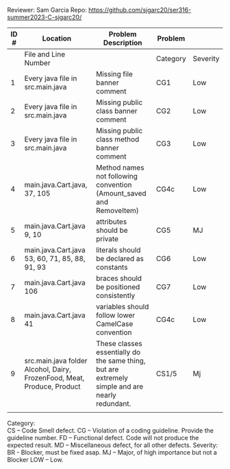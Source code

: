 Reviewer: Sam Garcia
Repo: https://github.com/sjgarc20/ser316-summer2023-C-sjgarc20/

| ID # | Location| Problem Description | Problem | |
|---|---|---|---|--|
| | File and Line Number | | Category | Severity |
| 1 | Every java file in src.main.java | Missing file banner comment | CG1 | Low |
| 2 | Every java file in src.main.java | Missing public class banner comment | CG2 | Low |
| 3 | Every java file in src.main.java | Missing public class method banner comment | CG3 | Low |
| 4 | main.java.Cart.java, 37, 105 | Method names not following convention (Amount_saved and RemoveItem) | CG4c | Low |
| 5 | main.java.Cart.java 9, 10 | attributes should be private | CG5 | MJ |
| 6 | main.java.Cart.java 53, 60, 71, 85, 88, 91, 93 | literals should be declared as constants | CG6 | Low |
| 7 | main.java.Cart.java 106 | braces should be positioned consistently | CG7 | Low |
| 8 | main.java.Cart.java 41 | variables should follow lower CamelCase convention | CG4c | Low |
| 9 | src.main.java folder Alcohol, Dairy, FrozenFood, Meat, Produce, Product | These classes essentially do the same thing, but are extremely simple and are nearly redundant. | CS1/5 | Mj |
|   |   |   |   |  |

Category:	
  CS – Code Smell defect. 
  CG – Violation of a coding guideline. Provide the guideline number. 
  FD – Functional defect. Code will not produce the expected result. 
  MD – Miscellaneous defect, for all other defects.
Severity:       
  BR - Blocker, must be fixed asap. 
  MJ – Major, of high importance but not a Blocker 
  LOW – Low. 
  
